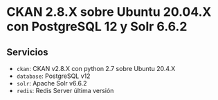 # CKAN 2.8.X sobre Ubuntu 20.04.X con PostgreSQL 12 y Solr 6.6.2

## Servicios

* `ckan`: CKAN v2.8.X con python 2.7 sobre Ubuntu 20.4.X
* `database`: PostgreSQL v12
* `solr`: Apache Solr v6.6.2
* `redis`: Redis Server última versión